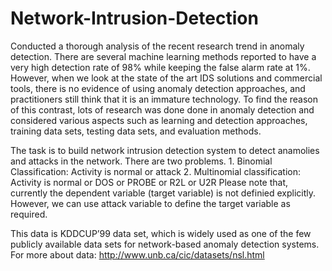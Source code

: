 # Network-Intrusion-Detection

Conducted a thorough analysis of the recent research trend in anomaly detection. There are several machine learning methods reported to have a very high detection rate of 98% while keeping the false alarm rate at 1%. However, when we look at the state of the art IDS solutions and commercial tools, there is no evidence of using anomaly detection approaches, and practitioners still think that it is an immature technology. To find the reason of this contrast, lots of research was done done in anomaly detection and considered various aspects such as learning and detection approaches, training data sets, testing data sets, and evaluation methods.

The task is to build network intrusion detection system to detect anamolies and attacks in the network. There are two problems. 1. Binomial Classification: Activity is normal or attack 2. Multinomial classification: Activity is normal or DOS or PROBE or R2L or U2R Please note that, currently the dependent variable (target variable) is not definied explicitly. However, we can use attack variable to define the target variable as required.

This data is KDDCUP’99 data set, which is widely used as one of the few publicly available data sets for network-based anomaly detection systems. For more about data: http://www.unb.ca/cic/datasets/nsl.html
